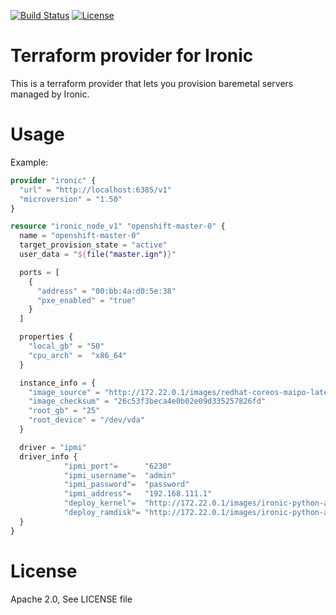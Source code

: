 [![Build Status](https://travis-ci.org/openshift-metalkube/terraform-provider-ironic.svg?branch=master)](https://travis-ci.org/openshift-metalkube/terraform-provider-ironic) [![License](https://img.shields.io/badge/License-Apache%202.0-blue.svg)](https://opensource.org/licenses/Apache-2.0)

# Terraform provider for Ironic

This is a terraform provider that lets you provision baremetal servers managed by Ironic.

# Usage

Example:

```terraform
provider "ironic" {
  "url" = "http://localhost:6385/v1"
  "microversion" = "1.50"
}

resource "ironic_node_v1" "openshift-master-0" {
  name = "openshift-master-0"
  target_provision_state = "active"
  user_data = "${file("master.ign")}"

  ports = [
    {
      "address" = "00:bb:4a:d0:5e:38"
      "pxe_enabled" = "true"
    }
  ]

  properties {
    "local_gb" = "50"
    "cpu_arch" =  "x86_64"
  }

  instance_info = {
    "image_source" = "http://172.22.0.1/images/redhat-coreos-maipo-latest.qcow2"
    "image_checksum" = "26c53f3beca4e0b02e09d335257826fd"
    "root_gb" = "25"
    "root_device" = "/dev/vda"
  }

  driver = "ipmi"
  driver_info {
			"ipmi_port"=      "6230"
			"ipmi_username"=  "admin"
			"ipmi_password"=  "password"
			"ipmi_address"=   "192.168.111.1"
			"deploy_kernel"=  "http://172.22.0.1/images/ironic-python-agent.kernel"
			"deploy_ramdisk"= "http://172.22.0.1/images/ironic-python-agent.initramfs"
  }
}
```

# License

Apache 2.0, See LICENSE file
